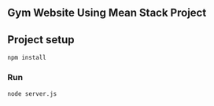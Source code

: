 ## Gym Website Using Mean Stack Project 

## Project setup
```
npm install
```

### Run
```
node server.js
```
